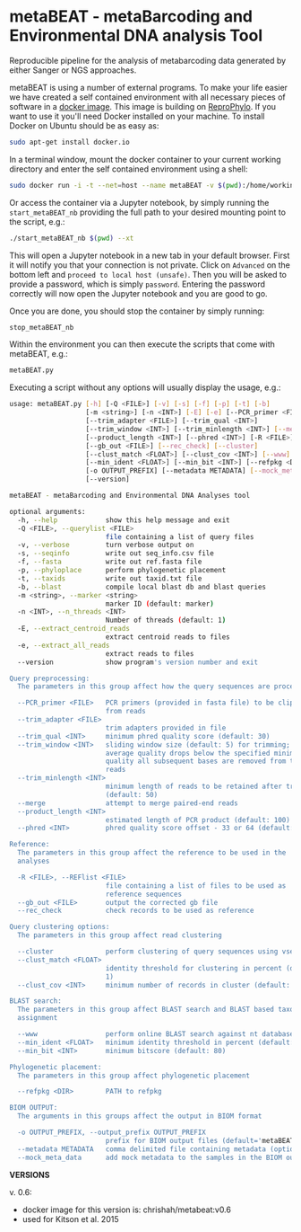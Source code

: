 # metaBEAT - metaBarcoding and Environmental DNA analysis Tool

Reproducible pipeline for the analysis of metabarcoding data generated by either Sanger or NGS approaches.

metaBEAT is using a number of external programs. To make your life easier we have created a self contained environment with all necessary pieces of software in a [docker image](https://hub.docker.com/r/chrishah/metabeat/). This image is building on [ReproPhylo](https://hub.docker.com/r/szitenberg/reprophylo/). If you want to use it you'll need Docker installed on your machine. 
To install Docker on Ubuntu should be as easy as:
```bash
sudo apt-get install docker.io
```

In a terminal window, mount the docker container to your current working directory and enter the self contained environment using a shell:

```bash
sudo docker run -i -t --net=host --name metaBEAT -v $(pwd):/home/working chrishah/metabeat /bin/bash
```

Or access the container via a Jupyter notebook, by simply running the `start_metaBEAT_nb` providing the full path to your desired mounting point to the script, e.g.:
```bash
./start_metaBEAT_nb $(pwd) --xt
```
This will open a Jupyter notebook in a new tab in your default browser. First it will notify you that your connection is not private. Click on `Advanced` on the bottom left and `proceed to local host (unsafe)`. Then you will be asked to provide a password, which is simply `password`. Entering the password correctly will now open the Jupyter notebook and you are good to go.

Once you are done, you should stop the container by simply running:
```bash
stop_metaBEAT_nb
```

Within the environment you can then execute the scripts that come with metaBEAT, e.g.:
```bash
metaBEAT.py
```

Executing a script without any options will usually display the usage, e.g.:
```bash
usage: metaBEAT.py [-h] [-Q <FILE>] [-v] [-s] [-f] [-p] [-t] [-b]
                   [-m <string>] [-n <INT>] [-E] [-e] [--PCR_primer <FILE>]
                   [--trim_adapter <FILE>] [--trim_qual <INT>]
                   [--trim_window <INT>] [--trim_minlength <INT>] [--merge]
                   [--product_length <INT>] [--phred <INT>] [-R <FILE>]
                   [--gb_out <FILE>] [--rec_check] [--cluster]
                   [--clust_match <FLOAT>] [--clust_cov <INT>] [--www]
                   [--min_ident <FLOAT>] [--min_bit <INT>] [--refpkg <DIR>]
                   [-o OUTPUT_PREFIX] [--metadata METADATA] [--mock_meta_data]
                   [--version]

metaBEAT - metaBarcoding and Environmental DNA Analyses tool

optional arguments:
  -h, --help            show this help message and exit
  -Q <FILE>, --querylist <FILE>
                        file containing a list of query files
  -v, --verbose         turn verbose output on
  -s, --seqinfo         write out seq_info.csv file
  -f, --fasta           write out ref.fasta file
  -p, --phyloplace      perform phylogenetic placement
  -t, --taxids          write out taxid.txt file
  -b, --blast           compile local blast db and blast queries
  -m <string>, --marker <string>
                        marker ID (default: marker)
  -n <INT>, --n_threads <INT>
                        Number of threads (default: 1)
  -E, --extract_centroid_reads
                        extract centroid reads to files
  -e, --extract_all_reads
                        extract reads to files
  --version             show program's version number and exit

Query preprocessing:
  The parameters in this group affect how the query sequences are processed

  --PCR_primer <FILE>   PCR primers (provided in fasta file) to be clipped
                        from reads
  --trim_adapter <FILE>
                        trim adapters provided in file
  --trim_qual <INT>     minimum phred quality score (default: 30)
  --trim_window <INT>   sliding window size (default: 5) for trimming; if
                        average quality drops below the specified minimum
                        quality all subsequent bases are removed from the
                        reads
  --trim_minlength <INT>
                        minimum length of reads to be retained after trimming
                        (default: 50)
  --merge               attempt to merge paired-end reads
  --product_length <INT>
                        estimated length of PCR product (default: 100)
  --phred <INT>         phred quality score offset - 33 or 64 (default: 33)

Reference:
  The parameters in this group affect the reference to be used in the
  analyses

  -R <FILE>, --REFlist <FILE>
                        file containing a list of files to be used as
                        reference sequences
  --gb_out <FILE>       output the corrected gb file
  --rec_check           check records to be used as reference

Query clustering options:
  The parameters in this group affect read clustering

  --cluster             perform clustering of query sequences using vsearch
  --clust_match <FLOAT>
                        identity threshold for clustering in percent (default:
                        1)
  --clust_cov <INT>     minimum number of records in cluster (default: 1)

BLAST search:
  The parameters in this group affect BLAST search and BLAST based taxonomic
  assignment

  --www                 perform online BLAST search against nt database
  --min_ident <FLOAT>   minimum identity threshold in percent (default: 0.95)
  --min_bit <INT>       minimum bitscore (default: 80)

Phylogenetic placement:
  The parameters in this group affect phylogenetic placement

  --refpkg <DIR>        PATH to refpkg

BIOM OUTPUT:
  The arguments in this groups affect the output in BIOM format

  -o OUTPUT_PREFIX, --output_prefix OUTPUT_PREFIX
                        prefix for BIOM output files (default='metaBEAT')
  --metadata METADATA   comma delimited file containing metadata (optional)
  --mock_meta_data      add mock metadata to the samples in the BIOM output

```

__VERSIONS__

v. 0.6:
 - docker image for this version is: chrishah/metabeat:v0.6
 - used for Kitson et al. 2015


